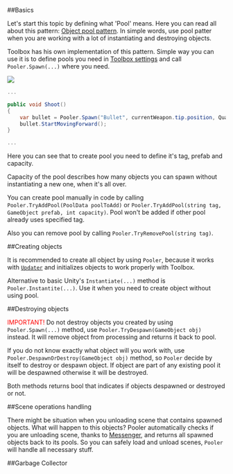 ##Basics

Let's start this topic by defining what 'Pool' means. Here you can read all about this pattern: [Object pool pattern](https://en.wikipedia.org/wiki/Object_pool_pattern). In simple words, use pool patter when you are working with a lot of instantiating and destroying objects.

Toolbox has his own implementation of this pattern. Simple way you can use it is to define pools you need in [Toolbox settings](toolbox-settings.md) and call `Pooler.Spawn(...)` where you need.

<img src="pooler_use_example_settings.png">

```C#
...

public void Shoot()
{
    var bullet = Pooler.Spawn("Bullet", currentWeapon.tip.position, Quaternion.identity).GetComponent<Bullet>();
    bullet.StartMovingForward();
}

...
```

Here you can see that to create pool you need to define it's tag, prefab and capacity.

Capacity of the pool describes how many objects you can spawn without instantiating a new one, when it's all over.

You can create pool manually in code by calling `Pooler.TryAddPool(PoolData poolToAdd)` or `Pooler.TryAddPool(string tag, GameObject prefab, int capacity)`. Pool won't be added if other pool already uses specified tag.

Also you can remove pool by calling `Pooler.TryRemovePool(string tag)`.

##Creating objects

It is recommended to create all object by using `Pooler`, because it works with [`Updater`](updater.md) and initializes objects to work properly with Toolbox.

Alternative to basic Unity's `Instantiate(...)` method is `Pooler.Instantite(...)`. Use it when you need to create object without using pool.

##Destroying objects

<span style="color:red">IMPORTANT!</span> Do not destroy objects you created by using `Pooler.Spawn(...)` method, use `Pooler.TryDespawn(GameObject obj)` instead. It will remove object from processing and returns it back to pool. 

If you do not know exactly what object will you work with, use `Pooler.DespawnOrDestroy(GameObject obj)` method, so `Pooler` decide by itself to destroy or despawn object. If object are part of any existing pool it will be despawned otherwise it will be destroyed.

Both methods returns bool that indicates if objects despawned or destroyed or not.

##Scene operations handling

There might be situation when you unloading scene that contains spawned objects. What will happen to this objects? Pooler automatically checks if you are unloading scene, thanks to [Messenger](messenger.md), and returns all spawned objects back to its pools. So you can safely load and unload scenes, `Pooler` will handle all necessary stuff.

##Garbage Collector

